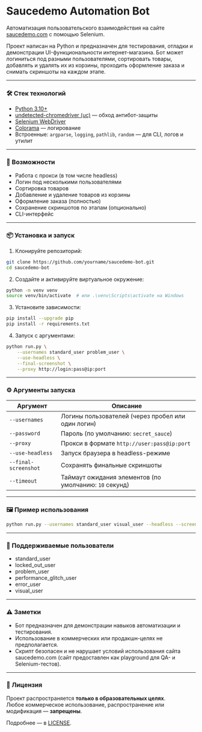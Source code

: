 # Saucedemo Automation Bot

Автоматизация пользовательского взаимодействия на сайте [saucedemo.com](https://www.saucedemo.com) с помощью Selenium.

Проект написан на Python и предназначен для тестирования, отладки и демонстрации UI-функциональности интернет-магазина. Бот может логиниться под разными пользователями, сортировать товары, добавлять и удалять их из корзины, проходить оформление заказа и снимать скриншоты на каждом этапе.

---

### 🛠️ Стек технологий

- [Python 3.10+](https://www.python.org/downloads/)
- [undetected-chromedriver (uc)](https://pypi.org/project/undetected-chromedriver/) — обход антибот-защиты
- [Selenium WebDriver](https://pypi.org/project/selenium/)
- [Colorama](https://pypi.org/project/colorama/) — логирование
- Встроенные: `argparse`, `logging`, `pathlib`, `random` — для CLI, логов и утилит
---

### 🚀 Возможности

- Работа с прокси (в том числе headless)
- Логин под несколькими пользователями
- Сортировка товаров
- Добавление и удаление товаров из корзины
- Оформление заказа (полностью)
- Сохранение скриншотов по этапам (опционально)
- CLI-интерфейс

---

### 📦 Установка и запуск

1. Клонируйте репозиторий:

```bash
git clone https://github.com/yourname/saucedemo-bot.git
cd saucedemo-bot
```

2. Создайте и активируйте виртуальное окружение:

```bash
python -m venv venv
source venv/bin/activate  # или .\venv\Scripts\activate на Windows
```

3. Установите зависимости:

```bash
pip install --upgrade pip
pip install -r requirements.txt
```

4. Запуск с аргументами:

```bash
python run.py \
    --usernames standard_user problem_user \
    --use-headless \
    --final-screenshot \
    --proxy http://login:pass@ip:port
```

---

### ⚙️ Аргументы запуска

| Аргумент             | Описание                                               |
| -------------------- | ------------------------------------------------------ |
| `--usernames`        | Логины пользователей (через пробел или один логин)     |
| `--password`         | Пароль (по умолчанию: `secret_sauce`)                  |
| `--proxy`            | Прокси в формате `http://user:pass@ip:port`            |
| `--use-headless`     | Запуск браузера в headless-режиме                      |
| `--final-screenshot` | Сохранять финальные скриншоты                          |
| `--timeout`          | Таймаут ожидания элементов (по умолчанию: `10` секунд) |

---

### 🖼 Пример использования

```bash
python run.py --usernames standard_user visual_user --headless --screenshot
```

---

### 🧪 Поддерживаемые пользователи

- standard_user
- locked_out_user
- problem_user
- performance_glitch_user
- error_user
- visual_user

---

### ⚠️ Заметки

- Бот предназначен для демонстрации навыков автоматизации и тестирования.
- Использование в коммерческих или продакшн-целях не предполагается.
- Скрипт безопасен и не нарушает условий использования сайта saucedemo.com (сайт предоставлен как playground для QA- и Selenium-тестов).

---

### 📄 Лицензия

Проект распространяется **только в образовательных целях**.  
Любое коммерческое использование, распространение или модификация — **запрещены**.

Подробнее — в [LICENSE](./LICENSE).